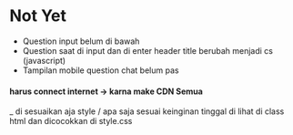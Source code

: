 # Not Yet
* Question input belum di bawah
* Question saat di input dan di enter header title berubah menjadi cs (javascript)
* Tampilan mobile question chat belum pas




#### harus connect internet -> karna make CDN Semua
_ di sesuaikan aja style / apa saja sesuai keinginan tinggal di lihat di class html dan dicocokkan di style.css
